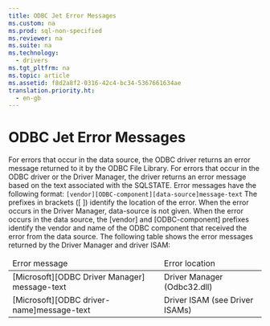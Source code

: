 ```yaml
---
title: ODBC Jet Error Messages
ms.custom: na
ms.prod: sql-non-specified
ms.reviewer: na
ms.suite: na
ms.technology: 
  - drivers
ms.tgt_pltfrm: na
ms.topic: article
ms.assetid: f8d2a8f2-0316-42c4-bc34-5367661634ae
translation.priority.ht: 
  - en-gb
---
```

# ODBC Jet Error Messages
<?xml version="1.0" encoding="utf-8"?>
<developerConceptualDocument xmlns="http://ddue.schemas.microsoft.com/authoring/2003/5" xmlns:xlink="http://www.w3.org/1999/xlink" xmlns:xsi="http://www.w3.org/2001/XMLSchema-instance" xsi:schemaLocation="http://ddue.schemas.microsoft.com/authoring/2003/5 http://dduestorage.blob.core.windows.net/ddueschema/developer.xsd">
  <introduction>
    <para>For errors that occur in the data source, the ODBC driver returns an error message returned to it by the ODBC File Library. For errors that occur in the ODBC driver or the Driver Manager, the driver returns an error message based on the text associated with the SQLSTATE.</para>
    <para>Error messages have the following format:</para>
    <code>[vendor][ODBC-component][data-source]message-text</code>
    <para>The prefixes in brackets ([ ]) identify the location of the error. When the error occurs in the Driver Manager, <legacyItalic>data-source</legacyItalic> is not given. When the error occurs in the data source, the [<legacyItalic>vendor</legacyItalic>] and [<legacyItalic>ODBC-component</legacyItalic>] prefixes identify the vendor and name of the ODBC component that received the error from the data source. </para>
    <para>The following table shows the error messages returned by the Driver Manager and driver ISAM: </para>
    <table xmlns:caps="http://schemas.microsoft.com/build/caps/2013/11">
      <thead>
        <tr>
          <TD>
            <para>Error message</para>
          </TD>
          <TD>
            <para>Error location</para>
          </TD>
        </tr>
      </thead>
      <tbody>
        <tr>
          <TD>
            <para>[Microsoft][ODBC Driver Manager] <legacyItalic>message-text</legacyItalic></para>
          </TD>
          <TD>
            <para>Driver Manager (Odbc32.dll)</para>
          </TD>
        </tr>
        <tr>
          <TD>
            <para>[Microsoft][ODBC <legacyItalic>driver-name</legacyItalic>]<legacyItalic>message-text</legacyItalic></para>
          </TD>
          <TD>
            <para>Driver ISAM (see Driver ISAMs)</para>
          </TD>
        </tr>
      </tbody>
    </table>
  </introduction>
  <relatedTopics />
</developerConceptualDocument>
